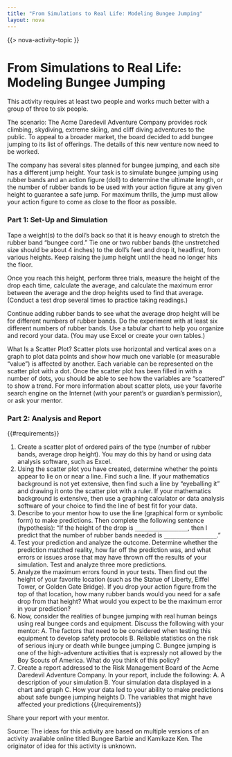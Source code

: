 ```yaml
---
title: "From Simulations to Real Life: Modeling Bungee Jumping"
layout: nova
---
```


{{> nova-activity-topic }}

# From Simulations to Real Life: Modeling Bungee Jumping

This activity requires at least two people and works much better with a group of three to six people.

The scenario: The Acme Daredevil Adventure Company provides rock climbing, skydiving, extreme skiing, and cliff diving adventures to the public. To appeal to a broader market, the board decided to add bungee jumping to its list of offerings. The details of this new venture now need to be worked.

The company has several sites planned for bungee jumping, and each site has a different jump height. Your task is to simulate bungee jumping using rubber bands and an action figure (doll) to determine the ultimate length, or the number of rubber bands to be used with your action figure at any given height to guarantee a safe jump. For maximum thrills, the jump must allow your action figure to come as close to the floor as possible.

### Part 1: Set-Up and Simulation

Tape a weight(s) to the doll’s back so that it is heavy enough to stretch the rubber band “bungee cord.” Tie one or two rubber bands (the unstretched size should be about 4 inches) to the doll’s feet and drop it, headfirst, from various heights. Keep raising the jump height until the head no longer hits the floor.

Once you reach this height, perform three trials, measure the height of the drop each time, calculate the average, and calculate the maximum error between the average and the drop heights used to find that average. (Conduct a test drop several times to practice taking readings.)

Continue adding rubber bands to see what the average drop height will be for different numbers of rubber bands. Do the experiment with at least six different numbers of rubber bands. Use a tabular chart to help you organize and record your data. (You may use Excel or create your own tables.)

What Is a Scatter Plot? Scatter plots use horizontal and vertical axes on a graph to plot data points and show how much one variable (or measurable “value”) is affected by another. Each variable can be represented on the scatter plot with a dot. Once the scatter plot has been filled in with a number of dots, you should be able to see how the variables are “scattered” to show a trend. For more information about scatter plots, use your favorite search engine on the Internet (with your parent’s or guardian’s permission), or ask your mentor.

### Part 2: Analysis and Report

{{#requirements}}
1. Create a scatter plot of ordered pairs of the type (number of rubber bands, average drop height). You may do this by hand or using data analysis software, such as Excel.
2. Using the scatter plot you have created, determine whether the points appear to lie on or near a line. Find such a line. If your mathematics background is not yet extensive, then find such a line by “eyeballing it” and drawing it onto the scatter plot with a ruler. If your mathematics background is extensive, then use a graphing calculator or data analysis software of your choice to find the line of best fit for your data.
3. Describe to your mentor how to use the line (graphical form or symbolic form) to make predictions. Then complete the following sentence (hypothesis): “If the height of the drop is `_________________`, then I predict that the number of rubber bands needed is `_________________`.”
4. Test your prediction and analyze the outcome. Determine whether the prediction matched reality, how far off the prediction was, and what errors or issues arose that may have thrown off the results of your simulation. Test and analyze three more predictions.
5. Analyze the maximum errors found in your tests. Then find out the height of your favorite location (such as the Statue of Liberty, Eiffel Tower, or Golden Gate Bridge). If you drop your action figure from the top of that location, how many rubber bands would you need for a safe drop from that height? What would you expect to be the maximum error in your prediction?
6. Now, consider the realities of bungee jumping with real human beings using real bungee cords and equipment. Discuss the following with your mentor:
    A. The factors that need to be considered when testing this equipment to develop safety protocols
    B. Reliable statistics on the risk of serious injury or death while bungee jumping
    C. Bungee jumping is one of the high-adventure activities that is expressly not allowed by the Boy Scouts of America. What do you think of this policy?
7. Create a report addressed to the Risk Management Board of the Acme Daredevil Adventure Company. In your report, include the following:
    A. A description of your simulation
    B. Your simulation data displayed in a chart and graph
    C. How your data led to your ability to make predictions about safe bungee jumping heights
    D. The variables that might have affected your predictions
{{/requirements}}

Share your report with your mentor.

Source: The ideas for this activity are based on multiple versions of an activity available online titled Bungee Barbie and Kamikaze Ken. The originator of idea for this activity is unknown.

